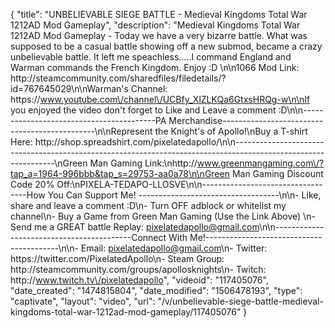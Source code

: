 {
    "title": "UNBELIEVABLE SIEGE BATTLE - Medieval Kingdoms Total War 1212AD Mod Gameplay",
    "description": "Medieval Kingdoms Total War 1212AD Mod Gameplay - Today we have a very bizarre battle.  What was supposed to be a casual battle showing off a new submod, became a crazy unbelievable battle.  It left me speachless.....I command England and Warman commands the French Kingdom.  Enjoy :D  \n\n1066 Mod Link: http:\/\/steamcommunity.com\/sharedfiles\/filedetails\/?id=767645029\n\nWarman's Channel: https:\/\/www.youtube.com\/channel\/UCBfy_XlZLKQa6GtxsHRQg-w\n\nIf you enjoyed the video don't forget to Like and Leave a comment :D\n\n-----------------------------------------PA Merchandise----------------------------------------------\n\nRepresent the Knight's of Apollo!\nBuy a T-shirt Here: http:\/\/shop.spreadshirt.com\/pixelatedapollo\/\n\n---------------------------------------------------------------------------------------------------------------\nGreen Man Gaming Link:\nhttp:\/\/www.greenmangaming.com\/?tap_a=1964-996bbb&tap_s=29753-aa0a78\n\nGreen Man Gaming Discount Code 20% Off:\nPIXELA-TEDAPO-LLOSVE\n\n----------------------------------How You Can Support Me! -----------------------------------\n\n- Like, share and leave a comment :D\n- Turn OFF adblock or whitelist my channel\n- Buy a Game from Green Man Gaming (Use the Link Above) \n- Send me a GREAT battle Replay: pixelatedapollo@gmail.com\n\n------------------------------------------Connect With Me!-----------------------------------------\n\n- Email: pixelatedapollo@gmail.com\n- Twitter: https:\/\/twitter.com\/PixelatedApollo\n- Steam Group:  http:\/\/steamcommunity.com\/groups\/apollosknights\n- Twitch: http:\/\/www.twitch.tv\/pixelatedapollo",
    "videoid": "117405076",
    "date_created": "1474815804",
    "date_modified": "1506478193",
    "type": "captivate",
    "layout": "video",
    "url": "\/v\/unbelievable-siege-battle-medieval-kingdoms-total-war-1212ad-mod-gameplay\/117405076"
}